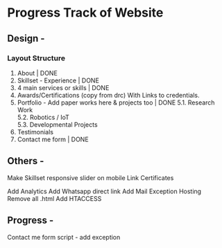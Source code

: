 # Progress Track of Website

## Design -

### Layout Structure

1. About | DONE
2. Skillset - Experience | DONE
3. 4 main services or skills | DONE
4. Awards/Certifications (copy from drc) With Links to credentials.
5. Portfolio - Add paper works here & projects too  | DONE
 5.1. Research Work  
 5.2. Robotics / IoT  
 5.3. Developmental Projects  
6. Testimonials
7. Contact me form | DONE



## Others -
Make Skillset responsive slider on mobile
Link Certificates

Add Analytics
Add Whatsapp direct link
Add Mail Exception Hosting
Remove all .html
Add HTACCESS


## Progress - 
Contact me form script - add exception